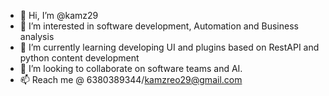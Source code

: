 - 👋 Hi, I’m @kamz29
- 👀 I’m interested in software development, Automation and Business analysis
- 🌱 I’m currently learning developing UI and plugins based on RestAPI and python content development
- 💞️ I’m looking to collaborate on software teams and AI. 
- 📫 Reach me @ 6380389344/kamzreo29@gmail.com 

<!---
kamz29/kamz29 is a ✨ special ✨ repository because its `README.md` (this file) appears on your GitHub profile.
You can click the Preview link to take a look at your changes.
--->
